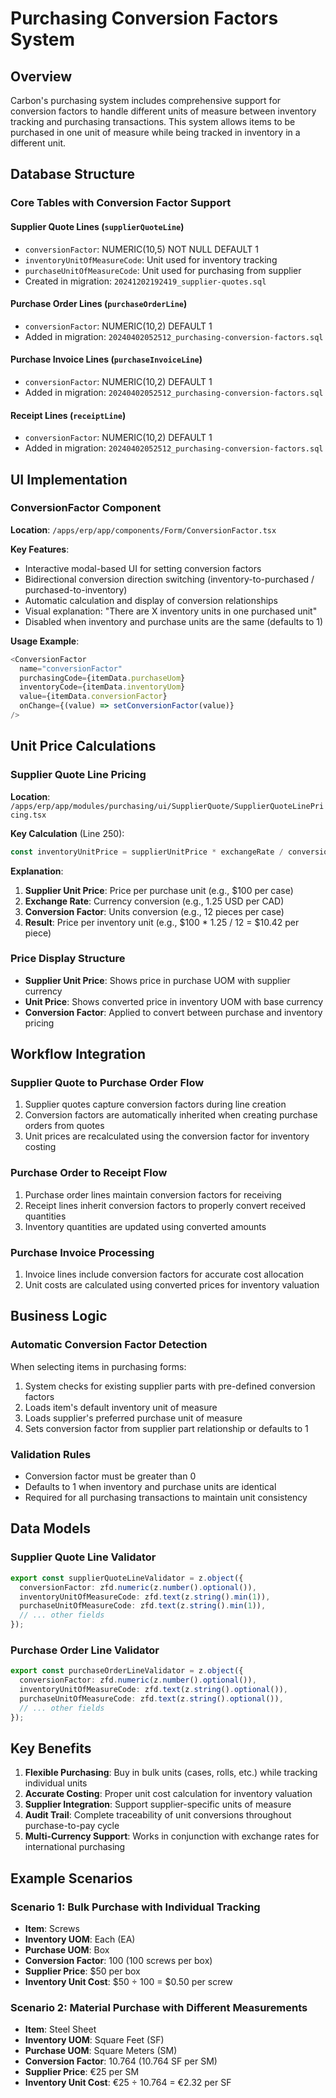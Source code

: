 # Purchasing Conversion Factors System

## Overview

Carbon's purchasing system includes comprehensive support for conversion factors to handle different units of measure between inventory tracking and purchasing transactions. This system allows items to be purchased in one unit of measure while being tracked in inventory in a different unit.

## Database Structure

### Core Tables with Conversion Factor Support

#### Supplier Quote Lines (`supplierQuoteLine`)
- `conversionFactor`: NUMERIC(10,5) NOT NULL DEFAULT 1
- `inventoryUnitOfMeasureCode`: Unit used for inventory tracking
- `purchaseUnitOfMeasureCode`: Unit used for purchasing from supplier
- Created in migration: `20241202192419_supplier-quotes.sql`

#### Purchase Order Lines (`purchaseOrderLine`)
- `conversionFactor`: NUMERIC(10,2) DEFAULT 1
- Added in migration: `20240402052512_purchasing-conversion-factors.sql`

#### Purchase Invoice Lines (`purchaseInvoiceLine`)
- `conversionFactor`: NUMERIC(10,2) DEFAULT 1
- Added in migration: `20240402052512_purchasing-conversion-factors.sql`

#### Receipt Lines (`receiptLine`)
- `conversionFactor`: NUMERIC(10,2) DEFAULT 1
- Added in migration: `20240402052512_purchasing-conversion-factors.sql`

## UI Implementation

### ConversionFactor Component
**Location**: `/apps/erp/app/components/Form/ConversionFactor.tsx`

**Key Features**:
- Interactive modal-based UI for setting conversion factors
- Bidirectional conversion direction switching (inventory-to-purchased / purchased-to-inventory)
- Automatic calculation and display of conversion relationships
- Visual explanation: "There are X inventory units in one purchased unit"
- Disabled when inventory and purchase units are the same (defaults to 1)

**Usage Example**:
```typescript
<ConversionFactor
  name="conversionFactor"
  purchasingCode={itemData.purchaseUom}
  inventoryCode={itemData.inventoryUom}
  value={itemData.conversionFactor}
  onChange={(value) => setConversionFactor(value)}
/>
```

## Unit Price Calculations

### Supplier Quote Line Pricing
**Location**: `/apps/erp/app/modules/purchasing/ui/SupplierQuote/SupplierQuoteLinePricing.tsx`

**Key Calculation** (Line 250):
```typescript
const inventoryUnitPrice = supplierUnitPrice * exchangeRate / conversionFactor;
```

**Explanation**:
1. **Supplier Unit Price**: Price per purchase unit (e.g., $100 per case)
2. **Exchange Rate**: Currency conversion (e.g., 1.25 USD per CAD)
3. **Conversion Factor**: Units conversion (e.g., 12 pieces per case)
4. **Result**: Price per inventory unit (e.g., $100 * 1.25 / 12 = $10.42 per piece)

### Price Display Structure
- **Supplier Unit Price**: Shows price in purchase UOM with supplier currency
- **Unit Price**: Shows converted price in inventory UOM with base currency
- **Conversion Factor**: Applied to convert between purchase and inventory pricing

## Workflow Integration

### Supplier Quote to Purchase Order Flow
1. Supplier quotes capture conversion factors during line creation
2. Conversion factors are automatically inherited when creating purchase orders from quotes
3. Unit prices are recalculated using the conversion factor for inventory costing

### Purchase Order to Receipt Flow
1. Purchase order lines maintain conversion factors for receiving
2. Receipt lines inherit conversion factors to properly convert received quantities
3. Inventory quantities are updated using converted amounts

### Purchase Invoice Processing
1. Invoice lines include conversion factors for accurate cost allocation
2. Unit costs are calculated using converted prices for inventory valuation

## Business Logic

### Automatic Conversion Factor Detection
When selecting items in purchasing forms:
1. System checks for existing supplier parts with pre-defined conversion factors
2. Loads item's default inventory unit of measure
3. Loads supplier's preferred purchase unit of measure
4. Sets conversion factor from supplier part relationship or defaults to 1

### Validation Rules
- Conversion factor must be greater than 0
- Defaults to 1 when inventory and purchase units are identical
- Required for all purchasing transactions to maintain unit consistency

## Data Models

### Supplier Quote Line Validator
```typescript
export const supplierQuoteLineValidator = z.object({
  conversionFactor: zfd.numeric(z.number().optional()),
  inventoryUnitOfMeasureCode: zfd.text(z.string().min(1)),
  purchaseUnitOfMeasureCode: zfd.text(z.string().min(1)),
  // ... other fields
});
```

### Purchase Order Line Validator
```typescript
export const purchaseOrderLineValidator = z.object({
  conversionFactor: zfd.numeric(z.number().optional()),
  inventoryUnitOfMeasureCode: zfd.text(z.string().optional()),
  purchaseUnitOfMeasureCode: zfd.text(z.string().optional()),
  // ... other fields
});
```

## Key Benefits

1. **Flexible Purchasing**: Buy in bulk units (cases, rolls, etc.) while tracking individual units
2. **Accurate Costing**: Proper unit cost calculation for inventory valuation
3. **Supplier Integration**: Support supplier-specific units of measure
4. **Audit Trail**: Complete traceability of unit conversions throughout purchase-to-pay cycle
5. **Multi-Currency Support**: Works in conjunction with exchange rates for international purchasing

## Example Scenarios

### Scenario 1: Bulk Purchase with Individual Tracking
- **Item**: Screws
- **Inventory UOM**: Each (EA)
- **Purchase UOM**: Box
- **Conversion Factor**: 100 (100 screws per box)
- **Supplier Price**: $50 per box
- **Inventory Unit Cost**: $50 ÷ 100 = $0.50 per screw

### Scenario 2: Material Purchase with Different Measurements  
- **Item**: Steel Sheet
- **Inventory UOM**: Square Feet (SF)
- **Purchase UOM**: Square Meters (SM)
- **Conversion Factor**: 10.764 (10.764 SF per SM)
- **Supplier Price**: €25 per SM
- **Inventory Unit Cost**: €25 ÷ 10.764 = €2.32 per SF